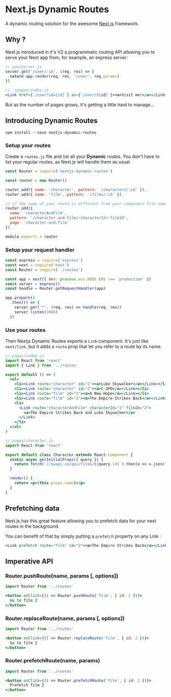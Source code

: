 # Next.js Dynamic Routes

A dynamic routing solution for the awesome [Next.js](https://github.com/zeit/next.js)
framework.

## Why ?

Next.js introduced in it's V2 a programmatic routing API allowing you to serve your
Next app from, for example, an express server:

```js
// yourServer.js
server.get('/user/:id', (req, res) => {
  return app.render(req, res, '/user', req.params)
})
```
```jsx
// ./pages/index.js
<Link href={`/user?id={id}`} as={`/user/${id}`}><a>Visit me!</a></Link>
```

But as the number of pages grows, it's getting a little hard to manage...

## Introducing Dynamic Routes

```
npm install --save nextjs-dynamic-routes
```

### Setup your routes
Create a `routes.js` file and list all your **Dynamic** routes.
You don't have to list your regular routes, as Next.js will handle them as usual.

```js
const Router = require('nextjs-dynamic-routes')

const router = new Router()

router.add({ name: 'character', pattern: '/characters/:id' }),
router.add({ name: 'film', pattern: '/films/:id' }),

// if the name of your route is different from your component file name:
router.add({
  name: 'characterAndFilm',
  pattern: '/character-and-film/:characterId/:filmId',
  page: 'character-and-film'
}),

module.exports = router

```

### Setup your request handler
```js
const express = require('express')
const next = require('next')
const Router = require('./routes')

const app = next({ dev: process.env.NODE_ENV !== 'production' })
const server = express()
const handle = Router.getRequestHandler(app)

app.prepare()
  .then(() => {
    server.get('*', (req, res) => handle(req, res))
    server.listen(3000)
  })
```

### Use your routes
Then Nextjs Dynamic Routes exports a `Link` component. It's just like `next/link`,
but it adds a `route` prop that let you refer to a route by its name.

```jsx
// pages/index.js
import React from 'react'
import { Link } from '../routes'

export default () => (
  <ul>
    <li><Link route="character" id="1"><a>Luke Skywalker</a></Link></li>
    <li><Link route="character" id="2"><a>C-3PO</a></Link></li>
    <li><Link route="film" id="1"><a>A New Hope</a></Link></li>
    <li><Link route="film" id="2"><a>The Empire Strikes Back</a></Link></li>
    <li>
      <Link route="characterAndFilm" characterId="1" filmId="2">
        <a>The Empire Strikes Back and Luke Skywalker</a>
      </Link>
    </li>
  </ul>
)
```

```jsx
// pages/character.js
import React from 'react'

export default class Character extends React.Component {
  static async getInitialProps({ query }) {
    return fetch(`//swapi.co/api/films/${query.id}`).then(x => x.json())
  }

  render() {
    return <p>{this.props.name}</p>
  }
}
```

## Prefetching data
Next.js has this great feature allowing you to prefetch data for your next routes
in the background.

You can benefit of that by simply putting a `prefetch` property on any Link :

```jsx
<Link prefetch route="film" id="2"><a>The Empire Strikes Back</a></Link>
```

## Imperative API

### Router.pushRoute(name, params [, options])
```jsx
import Router from '../routes'

<button onClick={() => Router.pushRoute('film', { id: 2 })}>
  Go to film 2
</button>
```

### Router.replaceRoute(name, params [, options])
```jsx
import Router from '../routes'

<button onClick={() => Router.replaceRoute('film', { id: 2 })}>
  Go to film 2
</button>
```

### Router.prefetchRoute(name, params)
```jsx
import Router from '../routes'

<button onClick={() => Router.prefetchRoute('film', { id: 2 })}>
  Prefetch film 2
</button>
```

